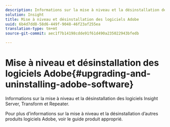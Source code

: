 ```yaml
---
description: Informations sur la mise à niveau et la désinstallation des logiciels Insight Server, Transform et Repeater.
solution: Insight
title: Mise à niveau et désinstallation des logiciels Adobe
uuid: 6b4d7dd8-58d6-449f-9048-46f23af255ea
translation-type: tm+mt
source-git-commit: aec1f7b14198cdde91f61d490a235022943bfedb

---
```



# Mise à niveau et désinstallation des logiciels Adobe{#upgrading-and-uninstalling-adobe-software}

Informations sur la mise à niveau et la désinstallation des logiciels Insight Server, Transform et Repeater.

Pour plus d’informations sur la mise à niveau et la désinstallation d’autres produits logiciels Adobe, voir le guide produit approprié.
